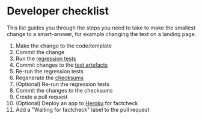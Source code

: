 # Developer checklist

This list guides you through the steps you need to take to make the smallest change to a smart-answer, for example changing the text on a landing page.

1. Make the change to the code/template
2. Commit the change
3. Run the [regression tests](regression-tests)
4. Commit changes to the [test artefacts](regression-tests.md#artefacts)
5. Re-run the regression tests
6. Regenerate the [checksums](regression-tests.md#checksums)
7. (Optional) Re-run the regression tests
8. Commit the changes to the checksums
9. Create a pull request
10. (Optional) Deploy an app to [Heroku](factcheck.md#deploying-to-heroku) for factcheck
  1. Add a "Waiting for factcheck" label to the pull request
